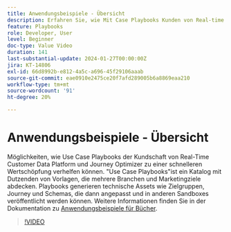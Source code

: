 ```yaml
---
title: Anwendungsbeispiele - Übersicht
description: Erfahren Sie, wie Mit Case Playbooks Kunden von Real-time Customer Data Platform und Journey Optimizer bei der Zeitersparnis helfen können.
feature: Playbooks
role: Developer, User
level: Beginner
doc-type: Value Video
duration: 141
last-substantial-update: 2024-01-27T00:00:00Z
jira: KT-14806
exl-id: 66d8992b-e812-4a5c-a696-45f29106aaab
source-git-commit: eae0910e2475ce20f7afd289005b6a8869eaa210
workflow-type: tm+mt
source-wordcount: '91'
ht-degree: 20%

---
```


# Anwendungsbeispiele - Übersicht

Möglichkeiten, wie Use Case Playbooks der Kundschaft von Real-Time Customer Data Platform und Journey Optimizer zu einer schnelleren Wertschöpfung verhelfen können. &quot;Use Case Playbooks&quot;ist ein Katalog mit Dutzenden von Vorlagen, die mehrere Branchen und Marketingziele abdecken. Playbooks generieren technische Assets wie Zielgruppen, Journey und Schemas, die dann angepasst und in anderen Sandboxes veröffentlicht werden können. Weitere Informationen finden Sie in der Dokumentation zu [Anwendungsbeispiele für Bücher](https://experienceleague.adobe.com/docs/experience-platform/use-case-playbooks/playbooks/overview.html).

>[!VIDEO](https://video.tv.adobe.com/v/3426896/?learn=on)
